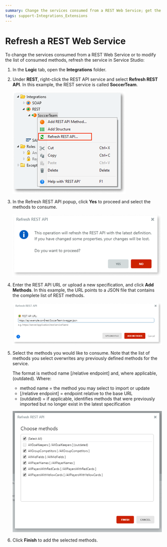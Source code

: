 ```yaml
---
summary: Change the services consumed from a REST Web Service; get the latest changes or modify the list of consumed methods in Service Studio.
tags: support-Integrations_Extensions
---
```


# Refresh a REST Web Service

To change the services consumed from a REST Web Service or to modify the list of consumed methods, refresh the service in Service Studio:

1. In the **Logic** tab, open the **Integrations** folder.

2. Under **REST**, right-click the REST API service and select **Refresh REST API**. In this example, the REST service is called **SoccerTeam**.

    ![](images/ss-rest-refresh-1.png)

3. In the Refresh REST API popup, click **Yes** to proceed and select the methods to consume.

    ![](images/ss-rest-refresh-confirm-2.png)

4. Enter the REST API URL or upload a new specification, and click **Add Methods**. In this example, the URL points to a JSON file that contains the complete list of REST methods.

    ![](images/ss-rest-refresh-URL-3.png)

5. Select the methods you would like to consume. Note that the list of methods you select overwrites any previously defined methods for the service. 

    The format is method name [/relative endpoint] and, where applicable, (outdated). Where:
    * method name = the method you may select to import or update
    * [/relative endpoint] = endpoint relative to the base URL
    * (outdated) = if applicable, identifies methods that were previously imported but no longer exist in the latest specification

    ![](images/ss-rest-refresh-methods-4.png)

6. Click **Finish** to add the selected methods.  

